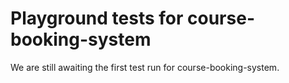 # Playground tests for course-booking-system
We are still awaiting the first test run for course-booking-system.
